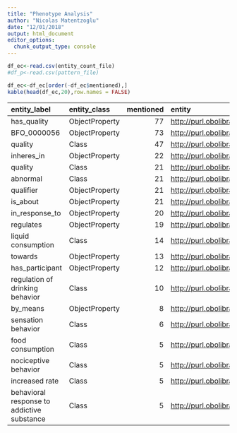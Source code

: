 ```yaml
---
title: "Phenotype Analysis"
author: "Nicolas Matentzoglu"
date: "12/01/2018"
output: html_document
editor_options:
  chunk_output_type: console
---
```





```r
df_ec<-read.csv(entity_count_file)
#df_p<-read.csv(pattern_file)

df_ec<-df_ec[order(-df_ec$mentioned),]
kable(head(df_ec,20),row.names = FALSE)
```



|entity_label                               |entity_class   | mentioned|entity                                             |oid     |X  |
|:------------------------------------------|:--------------|---------:|:--------------------------------------------------|:-------|:--|
|has_quality                                |ObjectProperty |        77|http://purl.obolibrary.org/obo/uberon#has_quality  |nbo.owl |NA |
|BFO_0000056                                |ObjectProperty |        73|http://purl.obolibrary.org/obo/BFO_0000056         |nbo.owl |NA |
|quality                                    |Class          |        47|http://purl.obolibrary.org/obo/PATO_0000001        |nbo.owl |NA |
|inheres_in                                 |ObjectProperty |        22|http://purl.obolibrary.org/obo/RO_0000052          |dpo.owl |NA |
|quality                                    |Class          |        21|http://purl.obolibrary.org/obo/PATO_0000001        |dpo.owl |NA |
|abnormal                                   |Class          |        21|http://purl.obolibrary.org/obo/PATO_0000460        |dpo.owl |NA |
|qualifier                                  |ObjectProperty |        21|http://purl.obolibrary.org/obo/fbcv#qualifier      |dpo.owl |NA |
|is_about                                   |ObjectProperty |        21|http://purl.obolibrary.org/obo/nbo#is_about        |nbo.owl |NA |
|in_response_to                             |ObjectProperty |        20|http://purl.obolibrary.org/obo/nbo#in_response_to  |nbo.owl |NA |
|regulates                                  |ObjectProperty |        19|http://purl.obolibrary.org/obo/RO_0002211          |nbo.owl |NA |
|liquid consumption                         |Class          |        14|http://purl.obolibrary.org/obo/NBO_0000130         |nbo.owl |NA |
|towards                                    |ObjectProperty |        13|http://purl.obolibrary.org/obo/pato#towards        |nbo.owl |NA |
|has_participant                            |ObjectProperty |        12|http://purl.obolibrary.org/obo/nbo#has_participant |nbo.owl |NA |
|regulation of drinking behavior            |Class          |        10|http://purl.obolibrary.org/obo/NBO_0000064         |nbo.owl |NA |
|by_means                                   |ObjectProperty |         8|http://purl.obolibrary.org/obo/nbo#by_means        |nbo.owl |NA |
|sensation behavior                         |Class          |         6|http://purl.obolibrary.org/obo/NBO_0000308         |nbo.owl |NA |
|food consumption                           |Class          |         5|http://purl.obolibrary.org/obo/NBO_0000134         |nbo.owl |NA |
|nociceptive behavior                       |Class          |         5|http://purl.obolibrary.org/obo/NBO_0000331         |nbo.owl |NA |
|increased rate                             |Class          |         5|http://purl.obolibrary.org/obo/PATO_0000912        |nbo.owl |NA |
|behavioral response to addictive substance |Class          |         5|http://purl.obolibrary.org/obo/NBO_0001728         |nbo.owl |NA |
